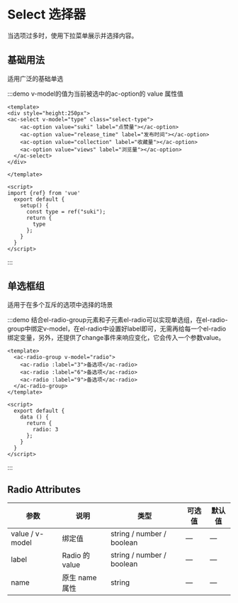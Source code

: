 # Select 选择器

当选项过多时，使用下拉菜单展示并选择内容。

## 基础用法

适用广泛的基础单选

:::demo v-model的值为当前被选中的ac-option的 value 属性值

```vue
<template>
<div style="height:250px">
<ac-select v-model="type" class="select-type">
    <ac-option value="suki" label="点赞量"></ac-option>
    <ac-option value="release_time" label="发布时间"></ac-option>
    <ac-option value="collection" label="收藏量"></ac-option>
    <ac-option value="views" label="浏览量"></ac-option>
  </ac-select>
</div>
  
</template>

<script>
import {ref} from 'vue'
  export default {
    setup() {
      const type = ref("suki");
      return {
        type
      };
    }
  }
</script>
```

:::

## 单选框组

适用于在多个互斥的选项中选择的场景

:::demo 结合el-radio-group元素和子元素el-radio可以实现单选组，在el-radio-group中绑定v-model，在el-radio中设置好label即可，无需再给每一个el-radio绑定变量，另外，还提供了change事件来响应变化，它会传入一个参数value。

```vue
<template>
  <ac-radio-group v-model="radio">
    <ac-radio :label="3">备选项</ac-radio>
    <ac-radio :label="6">备选项</ac-radio>
    <ac-radio :label="9">备选项</ac-radio>
  </ac-radio-group>
</template>

<script>
  export default {
    data () {
      return {
        radio: 3
      };
    }
  }
</script>
```

:::


## Radio Attributes

|参数|说明|类型|可选值|默认值|
|-|-|-|-|-|
|value / v-model|绑定值|string / number / boolean|—|—|
|label|Radio 的 value|string / number / boolean|—|—|
|name|原生 name 属性|string|—|—|